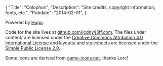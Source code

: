 {
    "Title": "Colophon",
    "Description": "Site credits, copyright information, fonts, etc.",
    "Pubdate": "2014-02-01",
}

Powered by [Hugo](http://hugo.spf13.com).

Code for the site lives at [github.com/jcdny/j3ff.com](http://github.com/jcdny/j3ff.com).  The files under content/ are licensed under the [Creative Commons Attribution 4.0 International License](http://creativecommons.org/licenses/by/4.0/deed.en_US) and layouts/ and stylesheets are licensed under the [Simple Public License 2.0](http://opensource.org/licenses/Simple-2.0).

Some icons are derived from [game-icons.net](http://game-icons.net/), thanks Lorc!


